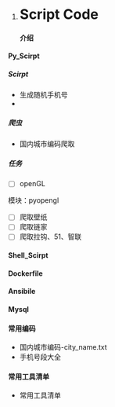 1. #  Script Code

   #### 介绍

    

#### Py_Scirpt

   ##### 			Scirpt

   - 生成随机手机号
   - 

   

   

   ##### 	爬虫

   - 国内城市编码爬取



   ##### 	任务

   - [ ] openGL

模块：pyopengl

   - [ ] 爬取壁纸
   - [ ] 爬取链家
   - [ ] 爬取拉钩、51、智联

#### Shell_Scirpt

#### Dockerfile

#### Ansibile

#### Mysql

   #### 常用编码

   - 国内城市编码-city_name.txt
   - 手机号段大全

#### 常用工具清单

- 常用工具清单